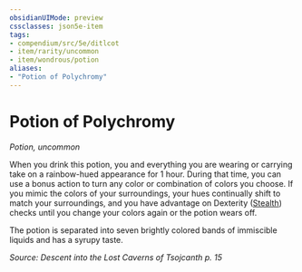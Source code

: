 ```yaml
---
obsidianUIMode: preview
cssclasses: json5e-item
tags:
- compendium/src/5e/ditlcot
- item/rarity/uncommon
- item/wondrous/potion
aliases: 
- "Potion of Polychromy"
---
```

# Potion of Polychromy
*Potion, uncommon*  


When you drink this potion, you and everything you are wearing or carrying take on a rainbow-hued appearance for 1 hour. During that time, you can use a bonus action to turn any color or combination of colors you choose. If you mimic the colors of your surroundings, your hues continually shift to match your surroundings, and you have advantage on Dexterity ([Stealth](2-Mechanics/CLI/rules/skills.md#Stealth)) checks until you change your colors again or the potion wears off.

The potion is separated into seven brightly colored bands of immiscible liquids and has a syrupy taste.

*Source: Descent into the Lost Caverns of Tsojcanth p. 15*